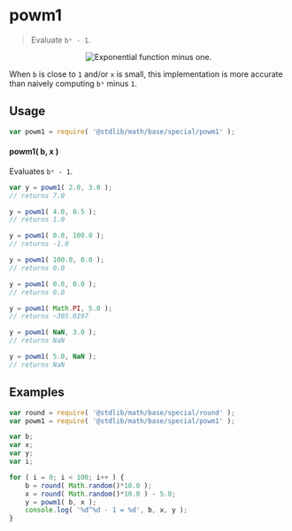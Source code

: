 powm1
===

> Evaluate `bˣ - 1`.

<!-- <intro> -->

<!-- <equation class="equation" label="eq:exponential_function_minus_one" align="center" raw="y = b^x - 1" alt="Exponential function minus one"> -->
<div class="equation" align="center" data-raw-text="y = b^x - 1" data-equation="eq:exponential_function_minus_one">
    <img src="https://cdn.rawgit.com/math-io/powm1/99f3eabab96c370afbabf0578a1471ca2fb3d184/docs/img/eqn.svg" alt="Exponential function minus one.">
    <br>
</div>
<!-- </equation> -->

When `b` is close to `1` and/or `x` is small, this implementation is more accurate than naively computing `bˣ` minus `1`.

<!-- </intro> -->

<!-- <usage> -->
## Usage

``` javascript
var powm1 = require( '@stdlib/math/base/special/powm1' );
```

#### powm1( b, x )

Evaluates `bˣ - 1`.

``` javascript
var y = powm1( 2.0, 3.0 );
// returns 7.0

y = powm1( 4.0, 0.5 );
// returns 1.0

y = powm1( 0.0, 100.0 );
// returns -1.0

y = powm1( 100.0, 0.0 );
// returns 0.0

y = powm1( 0.0, 0.0 );
// returns 0.0

y = powm1( Math.PI, 5.0 );
// returns ~305.0197

y = powm1( NaN, 3.0 );
// returns NaN

y = powm1( 5.0, NaN );
// returns NaN
```

<!-- </usage> -->

<!-- <examples> -->
## Examples

``` javascript
var round = require( '@stdlib/math/base/special/round' );
var powm1 = require( '@stdlib/math/base/special/powm1' );

var b;
var x;
var y;
var i;

for ( i = 0; i < 100; i++ ) {
    b = round( Math.random()*10.0 );
    x = round( Math.random()*10.0 ) - 5.0;
    y = powm1( b, x );
    console.log( '%d^%d - 1 = %d', b, x, y );
}
```

<!-- </examples> -->

<!-- <links> -->
<!-- </links> -->
